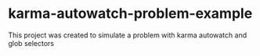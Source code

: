 # karma-autowatch-problem-example
This project was created to simulate a problem with karma autowatch and glob selectors
